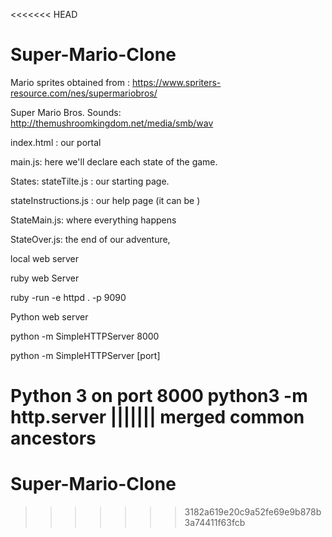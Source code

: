 <<<<<<< HEAD
# Super-Mario-Clone

Mario sprites obtained from : https://www.spriters-resource.com/nes/supermariobros/

Super Mario Bros. Sounds:
http://themushroomkingdom.net/media/smb/wav


index.html : our portal 

main.js: here we'll declare each state of the game.

States:
stateTilte.js : our starting page.

stateInstructions.js : our help page (it can be )

StateMain.js: where everything happens

StateOver.js: the end of our adventure, 



local web server

ruby web Server

ruby -run -e httpd . -p 9090

Python web server

python -m SimpleHTTPServer 8000

python -m SimpleHTTPServer [port]

Python 3 on port 8000 
python3 -m http.server
||||||| merged common ancestors
=======
# Super-Mario-Clone
>>>>>>> 3182a619e20c9a52fe69e9b878b3a74411f63fcb
